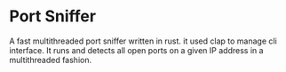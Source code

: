 # Port Sniffer

A fast multithreaded port sniffer written in rust. it used clap to manage cli interface. It runs and detects all open ports on a given IP address in a multithreaded fashion.
